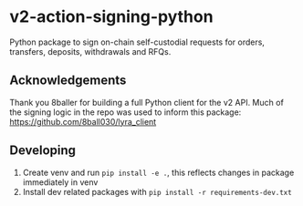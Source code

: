 # v2-action-signing-python
Python package to sign on-chain self-custodial requests for orders, transfers, deposits, withdrawals and RFQs.

## Acknowledgements

Thank you 8baller for building a full Python client for the v2 API. Much of the signing logic in the repo was used to inform this package: https://github.com/8ball030/lyra_client

## Developing

1. Create venv and run `pip install -e .`, this reflects changes in package immediately in venv
2. Install dev related packages with `pip install -r requirements-dev.txt`